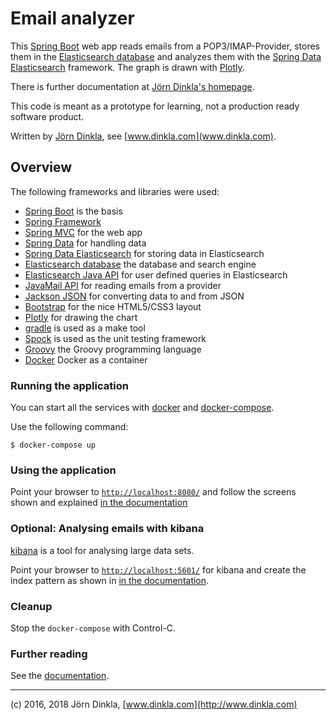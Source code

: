 # Email analyzer

This [Spring Boot](http://projects.spring.io/spring-boot/) web app reads emails from a POP3/IMAP-Provider, stores them in the
[Elasticsearch database](https://www.elastic.co/products/elasticsearch)
and analyzes them with the [Spring Data Elasticsearch](http://projects.spring.io/spring-data-elasticsearch/) framework.
The graph is drawn with [Plotly](https://plot.ly/).

There is further documentation at [Jörn Dinkla's homepage](http://www.dinkla.net/de/programming/spring-boot-elasticsearch-dev.html).

This code is meant as a prototype for learning, not a production ready software product.

Written by [Jörn Dinkla](www.dinkla.com), see [www.dinkla.com](www.dinkla.com).

## Overview

The following frameworks and libraries were used:

* [Spring Boot](http://projects.spring.io/spring-boot/) is the basis
* [Spring Framework](http://projects.spring.io/spring-framework/)
* [Spring MVC](http://docs.spring.io/spring/docs/current/spring-framework-reference/htmlsingle/#mvc) for the web app
* [Spring Data](http://projects.spring.io/spring-data/) for handling data
* [Spring Data Elasticsearch](http://projects.spring.io/spring-data-elasticsearch/) for storing data in Elasticsearch
* [Elasticsearch database](https://www.elastic.co/products/elasticsearch) the database and search engine
* [Elasticsearch Java API](https://www.elastic.co/guide/en/elasticsearch/client/java-api/current/index.html) for user defined queries in Elasticsearch
* [JavaMail API](https://java.net/projects/javamail/pages/Home) for reading emails from a provider
* [Jackson JSON](https://github.com/FasterXML/jackson) for converting data to and from JSON
* [Bootstrap](http://getbootstrap.com/) for the nice HTML5/CSS3 layout
* [Plotly](https://plot.ly/) for drawing the chart
* [gradle](http://gradle.org/) is used as a make tool
* [Spock](http://spockframework.org/) is used as the unit testing framework
* [Groovy](http://www.groovy-lang.org/) the Groovy programming language
* [Docker](https://www.docker.com/) Docker as a container

### Running the application

You can start all the services with [docker](https://www.docker.com/) and 
[docker-compose](https://docs.docker.com/compose/).

Use the following command:

```
$ docker-compose up
```

### Using the application

Point your browser to [`http://localhost:8080/`](http://localhost:8080/) and follow the screens shown and explained
[in the documentation](http://www.dinkla.net/de/programming/spring-boot-elasticsearch-doc.html)

### Optional: Analysing emails with kibana

[kibana](https://www.elastic.co/products/kibana) is a tool for analysing large data sets.

Point your browser to [`http://localhost:5601/`](http://localhost:5601/) for kibana and create the index pattern
as shown in [in the documentation](http://www.dinkla.net/de/programming/spring-boot-elasticsearch-doc.html).

### Cleanup

Stop the `docker-compose` with Control-C.

### Further reading

See the [documentation](http://www.dinkla.net/de/programming/spring-boot-elasticsearch-dev.html).

---
(c) 2016, 2018 Jörn Dinkla, [www.dinkla.com](http://www.dinkla.com)
